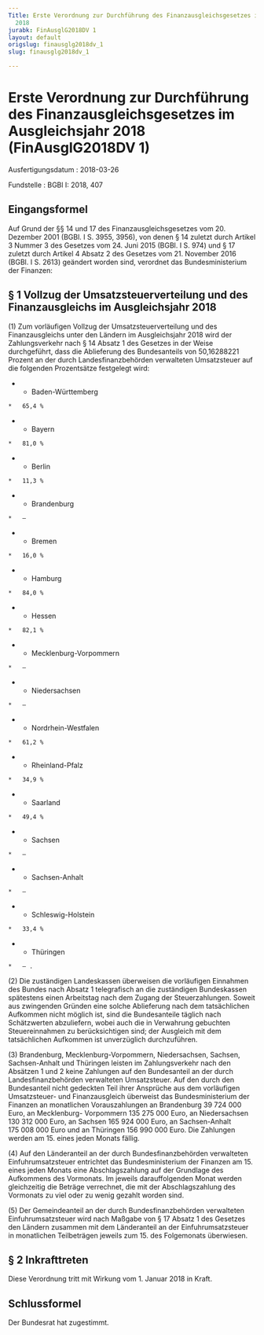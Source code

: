```yaml
---
Title: Erste Verordnung zur Durchführung des Finanzausgleichsgesetzes im Ausgleichsjahr
  2018
jurabk: FinAusglG2018DV 1
layout: default
origslug: finausglg2018dv_1
slug: finausglg2018dv_1

---
```


# Erste Verordnung zur Durchführung des Finanzausgleichsgesetzes im Ausgleichsjahr 2018 (FinAusglG2018DV 1)

Ausfertigungsdatum
:   2018-03-26

Fundstelle
:   BGBl I: 2018, 407


## Eingangsformel

Auf Grund der §§ 14 und 17 des Finanzausgleichsgesetzes vom 20.
Dezember 2001 (BGBl. I S. 3955, 3956), von denen § 14 zuletzt durch
Artikel 3 Nummer 3 des Gesetzes vom 24. Juni 2015 (BGBl. I S. 974) und
§ 17 zuletzt durch Artikel 4 Absatz 2 des Gesetzes vom 21. November
2016 (BGBl. I S. 2613) geändert worden sind, verordnet das
Bundesministerium der Finanzen:


## § 1 Vollzug der Umsatzsteuerverteilung und des Finanzausgleichs im Ausgleichsjahr 2018

(1) Zum vorläufigen Vollzug der Umsatzsteuerverteilung und des
Finanzausgleichs unter den Ländern im Ausgleichsjahr 2018 wird der
Zahlungsverkehr nach § 14 Absatz 1 des Gesetzes in der Weise
durchgeführt, dass die Ablieferung des Bundesanteils von 50,16288221
Prozent an der durch Landesfinanzbehörden verwalteten Umsatzsteuer auf
die folgenden Prozentsätze festgelegt wird:

*    *   Baden-Württemberg

    *   65,4 %


*    *   Bayern

    *   81,0 %


*    *   Berlin

    *   11,3 %


*    *   Brandenburg

    *   –


*    *   Bremen

    *   16,0 %


*    *   Hamburg

    *   84,0 %


*    *   Hessen

    *   82,1 %


*    *   Mecklenburg-Vorpommern

    *   –


*    *   Niedersachsen

    *   –


*    *   Nordrhein-Westfalen

    *   61,2 %


*    *   Rheinland-Pfalz

    *   34,9 %


*    *   Saarland

    *   49,4 %


*    *   Sachsen

    *   –


*    *   Sachsen-Anhalt

    *   –


*    *   Schleswig-Holstein

    *   33,4 %


*    *   Thüringen

    *   – .



(2) Die zuständigen Landeskassen überweisen die vorläufigen Einnahmen
des Bundes nach Absatz 1 telegrafisch an die zuständigen Bundeskassen
spätestens einen Arbeitstag nach dem Zugang der Steuerzahlungen.
Soweit aus zwingenden Gründen eine solche Ablieferung nach dem
tatsächlichen Aufkommen nicht möglich ist, sind die Bundesanteile
täglich nach Schätzwerten abzuliefern, wobei auch die in Verwahrung
gebuchten Steuereinnahmen zu berücksichtigen sind; der Ausgleich mit
dem tatsächlichen Aufkommen ist unverzüglich durchzuführen.

(3) Brandenburg, Mecklenburg-Vorpommern, Niedersachsen, Sachsen,
Sachsen-Anhalt und Thüringen leisten im Zahlungsverkehr nach den
Absätzen 1 und 2 keine Zahlungen auf den Bundesanteil an der durch
Landesfinanzbehörden verwalteten Umsatzsteuer. Auf den durch den
Bundesanteil nicht gedeckten Teil ihrer Ansprüche aus dem vorläufigen
Umsatzsteuer- und Finanzausgleich überweist das Bundesministerium der
Finanzen an monatlichen Vorauszahlungen an Brandenburg 39 724 000
Euro, an Mecklenburg-
Vorpommern              135 275 000 Euro, an Niedersachsen
130 312 000              Euro, an Sachsen 165 924 000 Euro, an
Sachsen-Anhalt 175 008 000 Euro und an Thüringen 156 990 000 Euro. Die
Zahlungen werden am 15. eines jeden Monats fällig.

(4) Auf den Länderanteil an der durch Bundesfinanzbehörden verwalteten
Einfuhrumsatzsteuer entrichtet das Bundesministerium der Finanzen am
15\. eines jeden Monats eine Abschlagszahlung auf der Grundlage des
Aufkommens des Vormonats. Im jeweils darauffolgenden Monat werden
gleichzeitig die Beträge verrechnet, die mit der Abschlagszahlung des
Vormonats zu viel oder zu wenig gezahlt worden sind.

(5) Der Gemeindeanteil an der durch Bundesfinanzbehörden verwalteten
Einfuhrumsatzsteuer wird nach Maßgabe von § 17 Absatz 1 des Gesetzes
den Ländern zusammen mit dem Länderanteil an der Einfuhrumsatzsteuer
in monatlichen Teilbeträgen jeweils zum 15. des Folgemonats
überwiesen.


## § 2 Inkrafttreten

Diese Verordnung tritt mit Wirkung vom 1. Januar 2018 in Kraft.


## Schlussformel

Der Bundesrat hat zugestimmt.

